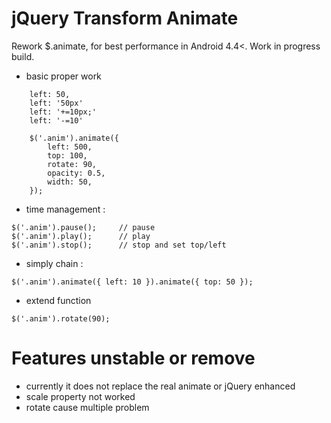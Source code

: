 jQuery Transform Animate
=============

Rework $.animate, for best performance in Android 4.4<.
Work in progress build.

- basic proper work
```
    left: 50,
    left: '50px'
    left: '+=10px;'
    left: '-=10'
```

```
    $('.anim').animate({
        left: 500, 
        top: 100, 
        rotate: 90,
        opacity: 0.5, 
        width: 50, 
    });
```

- time management :
```
$('.anim').pause();     // pause
$('.anim').play();      // play
$('.anim').stop();      // stop and set top/left
```

- simply chain :
```
$('.anim').animate({ left: 10 }).animate({ top: 50 });
```

- extend function
```
$('.anim').rotate(90);
```

Features unstable or remove
=============

- currently it does not replace the real animate or jQuery enhanced
- scale property not worked
- rotate cause multiple problem